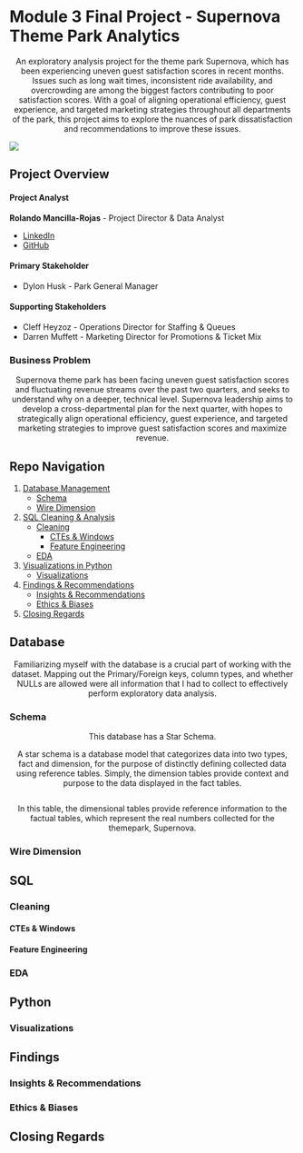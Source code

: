 # Module 3 Final Project - Supernova Theme Park Analytics

<p align=center>
An exploratory analysis project for the theme park Supernova, which has been experiencing uneven guest satisfaction scores in recent months. Issues such as long wait times, inconsistent ride availability, and overcrowding are among the biggest factors contributing to poor satisfaction scores. With a goal of aligning operational efficiency, guest experience, and targeted marketing strategies throughout all departments of the park, this project aims to explore the nuances of park dissatisfaction and recommendations to improve these issues.
</p>

![](https://imhonyc.com/wp-content/uploads/2023/12/carnival-1492099_1280.jpg)

## Project Overview

#### Project Analyst

**Rolando Mancilla-Rojas** - Project Director & Data Analyst

  - [LinkedIn](https://www.linkedin.com/in/rolandoma33/)
  - [GitHub](https://github.com/ro-the-creator)

#### Primary Stakeholder
- Dylon Husk - Park General Manager

#### Supporting Stakeholders
- Cleff Heyzoz - Operations Director for Staffing & Queues
- Darren Muffett - Marketing Director for Promotions & Ticket Mix

### Business Problem

<p align=center>
Supernova theme park has been facing uneven guest satisfaction scores and fluctuating revenue streams over the past two quarters, and seeks to understand why on a deeper, technical level. Supernova leadership aims to develop a cross-departmental plan for the next quarter, with hopes to strategically align operational efficiency, guest experience, and targeted marketing strategies to improve guest satisfaction scores and maximize revenue.
</p>

## Repo Navigation

1. [Database Management](#Database)
   - [Schema](#Schema)
   - [Wire Dimension](#Wire-Dimension)
2. [SQL Cleaning & Analysis](#SQL)
   - [Cleaning](#Cleaning)
     - [CTEs & Windows](#CTEs-&-Windows)
     - [Feature Engineering](#Feature-Engineering)
   - [EDA](#EDA)
3. [Visualizations in Python](#Python)
   - [Visualizations](#Visualizations)
4. [Findings & Recommendations](#Findings)
   - [Insights & Recommendations](#Insights-&-Recommendations)
   - [Ethics & Biases](#Ethics-&-Biases)
5. [Closing Regards](#Closing=Regards)

## Database

<p align=center>
Familiarizing myself with the database is a crucial part of working with the dataset. Mapping out the Primary/Foreign keys, column types, and whether NULLs are allowed were all information that I had to collect to effectively perform exploratory data analysis.
</p>

### Schema

<p align=center>
This database has a Star Schema.
</p>

<p align=center>
A star schema is a database model that categorizes data into two types, fact and dimension, for the purpose of distinctly defining collected data using reference tables. Simply, the dimension tables provide context and purpose to the data displayed in the fact tables.
</p>

![]()

<p align=center>
In this table, the dimensional tables provide reference information to the factual tables, which represent the real numbers collected for the themepark, Supernova.
</p>


### Wire Dimension


## SQL

### Cleaning

#### CTEs & Windows

#### Feature Engineering

### EDA


## Python

### Visualizations


## Findings

### Insights & Recommendations

### Ethics & Biases


## Closing Regards
